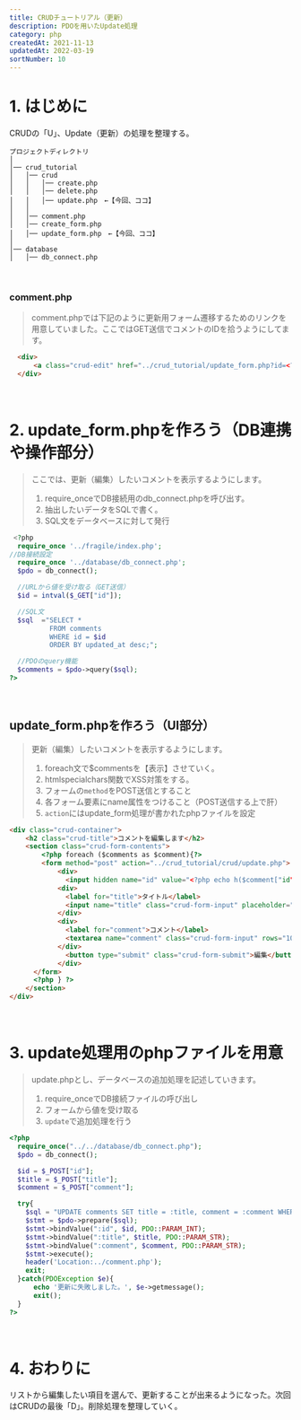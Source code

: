 ```yaml
---
title: CRUDチュートリアル（更新）
description: PDOを用いたUpdate処理
category: php
createdAt: 2021-11-13
updatedAt: 2022-03-19
sortNumber: 10
---
```


# 1. はじめに
CRUDの「U」、Update（更新）の処理を整理する。
```
プロジェクトディレクトリ
│
│── crud_tutorial
│   │── crud
│   │   │── create.php
│   │   │── delete.php
│   │   │── update.php　←【今回、ココ】
│   │
│   │── comment.php
│   │── create_form.php
│   │── update_form.php　←【今回、ココ】
│
│── database
│   │── db_connect.php
```

<br>

### comment.php
>  comment.phpでは下記のように更新用フォーム遷移するためのリンクを用意していました。ここではGET送信でコメントのIDを拾うようにしてます。
```html
  <div>
      <a class="crud-edit" href="../crud_tutorial/update_form.php?id=<?php echo $comment["id"]; ?>">編集</a>
  </div>
```

<br>

# 2. update_form.phpを作ろう（DB連携や操作部分）
> ここでは、更新（編集）したいコメントを表示するようにします。
>  1. require_onceでDB接続用のdb_connect.phpを呼び出す。
>  2. 抽出したいデータをSQLで書く。
>  3. SQL文をデータベースに対して発行
```php
 <?php
  require_once '../fragile/index.php';
//DB接続設定
  require_once '../database/db_connect.php';
  $pdo = db_connect();

  //URLから値を受け取る（GET送信）
  $id = intval($_GET["id"]);

  //SQL文
  $sql  ="SELECT *
          FROM comments
          WHERE id = $id
          ORDER BY updated_at desc;";

  //PDOのquery機能
  $comments = $pdo->query($sql);
?>
```
<br>

## update_form.phpを作ろう（UI部分）
> 更新（編集）したいコメントを表示するようにします。
>  1. foreach文で$commentsを【表示】させていく。
>  2. htmlspecialchars関数でXSS対策をする。
>  3. フォームの`method`をPOST送信とすること
>  4. 各フォーム要素にname属性をつけること（POST送信する上で肝）
>  5. `action`にはupdate_form処理が書かれたphpファイルを設定

```html
<div class="crud-container">
    <h2 class="crud-title">コメントを編集します</h2>
    <section class="crud-form-contents">
        <?php foreach ($comments as $comment){?>
        <form method="post" action="../crud_tutorial/crud/update.php">
            <div>
              <input hidden name="id" value="<?php echo h($comment["id"]);?>">
            <div>
              <label for="title">タイトル</label>
              <input name="title" class="crud-form-input" placeholder="名前を入力" value="<?php echo h($comment["title"]);?>">
            </div>
            <div>
              <label for="comment">コメント</label>
              <textarea name="comment" class="crud-form-input" rows="10" cols="20"><?php echo h($comment["comment"]);?></textarea>
            </div>
              <button type="submit" class="crud-form-submit">編集</button>
            </div>
      </form>
      <?php } ?>
    </section>
</div>
```

<br>

# 3. update処理用のphpファイルを用意
> update.phpとし、データベースの追加処理を記述していきます。
>  1. require_onceでDB接続ファイルの呼び出し
>  2. フォームから値を受け取る
>  3. `update`で追加処理を行う

```php
<?php
  require_once("../../database/db_connect.php");
  $pdo = db_connect();

  $id = $_POST["id"];
  $title = $_POST["title"];
  $comment = $_POST["comment"];

  try{
    $sql = "UPDATE comments SET title = :title, comment = :comment WHERE id = :id";
    $stmt = $pdo->prepare($sql);
    $stmt->bindValue(":id", $id, PDO::PARAM_INT);
    $stmt->bindValue(":title", $title, PDO::PARAM_STR);
    $stmt->bindValue(":comment", $comment, PDO::PARAM_STR);
    $stmt->execute();
    header('Location:../comment.php');
    exit;
  }catch(PDOException $e){
      echo '更新に失敗しました。', $e->getmessage();
      exit();
  }
?>
```

<br>

# 4. おわりに
リストから編集したい項目を選んで、更新することが出来るようになった。次回はCRUDの最後「D」。削除処理を整理していく。
